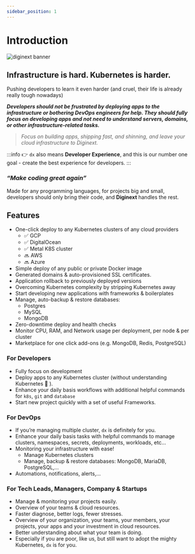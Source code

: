 ```yaml
---
sidebar_position: 1
---
```


# Introduction

![diginext banner](/img/dx-banner.png)

## Infrastructure is hard. Kubernetes is harder.

Pushing developers to learn it even harder (and cruel, their life is already really tough nowadays)

***Developers should not be frustrated by deploying apps to the infrastructure or bothering DevOps engineers for help. They should fully focus on developing apps and not need to understand servers, domains, or other infrastructure-related tasks.***

> *Focus on building apps, shipping fast, and shinning, and leave your cloud infrastructure to Diginext.*
> 

:::info 
👉 `dx` also means **Developer Experience**, and this is our number one goal - create the best experience for developers.
:::

### *“Make coding great again”*

Made for any programming languages, for projects big and small, developers should only bring their code, and **Diginext** handles the rest.

## Features

- One-click deploy to any Kubernetes clusters of any cloud providers
    - ✅ GCP
    - ✅ DigitalOcean
    - ✅ Metal K8S cluster
    - 🔜 AWS
    - 🔜 Azure
- Simple deploy of any public or private Docker image
- Generated domains & auto-provisioned SSL certificates.
- Application rollback to previously deployed versions
- Overcoming Kubernetes complexity by stripping Kubernetes away
- Start developing new applications with frameworks & boilerplates
- Manage, auto-backup & restore databases:
    - Postgres
    - MySQL
    - MongoDB
- Zero-downtime deploy and health checks
- Monitor CPU, RAM, and Network usage per deployment, per node & per cluster
- Marketplace for one click add-ons (e.g. MongoDB, Redis, PostgreSQL)

### For Developers

- Fully focus on development
- Deploy apps to any Kubernetes cluster (without understanding Kubernetes 🤯 ).
- Enhance your daily basis workflows with additional helpful commands for `k8s`, `git` and `database`
- Start new project quickly with a set of useful Frameworks.

### For DevOps

- If you’re managing multiple cluster, `dx` is definitely for you.
- Enhance your daily basis tasks with helpful commands to manage clusters, namespaces, secrets, deployments, workloads, etc…
- Monitoring your infrastructure with ease!
    - Manage Kubernetes clusters
    - Manage, backup & restore databases: MongoDB, MariaDB, PostgreSQL,…
- Automations, notifications, alerts,…

### For Tech Leads, Managers, Company & Startups

- Manage & monitoring your projects easily.
- Overview of your teams & cloud resources.
- Faster diagnose, better logs, fewer stresses.
- Overview of your organization, your teams, your members, your projects, your apps and your investment in cloud resources.
- Better understanding about what your team is doing.
- Especially if you are poor, like us, but still want to adopt the mighty Kubernetes, `dx` is for you.